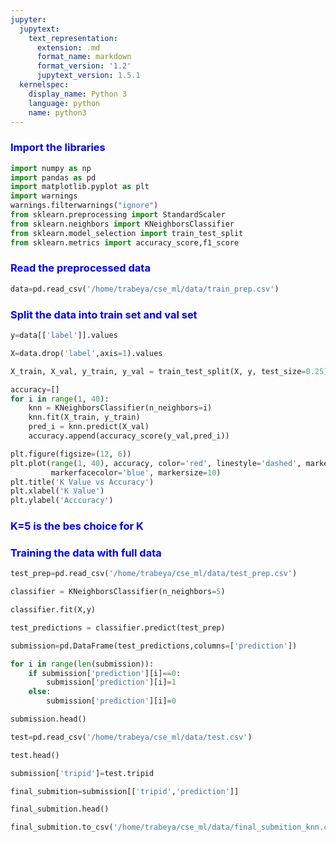 ```yaml
---
jupyter:
  jupytext:
    text_representation:
      extension: .md
      format_name: markdown
      format_version: '1.2'
      jupytext_version: 1.5.1
  kernelspec:
    display_name: Python 3
    language: python
    name: python3
---
```


### <font color='blue'> Import the libraries </font>

```python
import numpy as np
import pandas as pd
import matplotlib.pyplot as plt
import warnings
warnings.filterwarnings("ignore")
from sklearn.preprocessing import StandardScaler
from sklearn.neighbors import KNeighborsClassifier
from sklearn.model_selection import train_test_split
from sklearn.metrics import accuracy_score,f1_score
```

### <font color='blue'> Read the preprocessed data </font>

```python
data=pd.read_csv('/home/trabeya/cse_ml/data/train_prep.csv')
```

### <font color="blue"> Split the data into train set and val set</font>

```python
y=data[['label']].values
```

```python
X=data.drop('label',axis=1).values
```

```python
X_train, X_val, y_train, y_val = train_test_split(X, y, test_size=0.25)
```

```python
accuracy=[]
for i in range(1, 40):
    knn = KNeighborsClassifier(n_neighbors=i)
    knn.fit(X_train, y_train)
    pred_i = knn.predict(X_val)
    accuracy.append(accuracy_score(y_val,pred_i))
```

```python
plt.figure(figsize=(12, 6))
plt.plot(range(1, 40), accuracy, color='red', linestyle='dashed', marker='o',
         markerfacecolor='blue', markersize=10)
plt.title('K Value vs Accuracy')
plt.xlabel('K Value')
plt.ylabel('Acccuracy')
```

### <font color='blue'> K=5 is the bes choice for K </font>


### <font color='blue'> Training the data with full data </font>

```python
test_prep=pd.read_csv('/home/trabeya/cse_ml/data/test_prep.csv')
```

```python
classifier = KNeighborsClassifier(n_neighbors=5)
```

```python
classifier.fit(X,y)
```

```python
test_predictions = classifier.predict(test_prep)
```

```python
submission=pd.DataFrame(test_predictions,columns=['prediction'])
```

```python
for i in range(len(submission)):
    if submission['prediction'][i]==0:
        submission['prediction'][i]=1
    else:
        submission['prediction'][i]=0
```

```python
submission.head()
```

```python
test=pd.read_csv('/home/trabeya/cse_ml/data/test.csv')
```

```python
test.head()
```

```python
submission['tripid']=test.tripid
```

```python
final_submition=submission[['tripid','prediction']]
```

```python
final_submition.head()
```

```python
final_submition.to_csv('/home/trabeya/cse_ml/data/final_submition_knn.csv',index=False)
```
